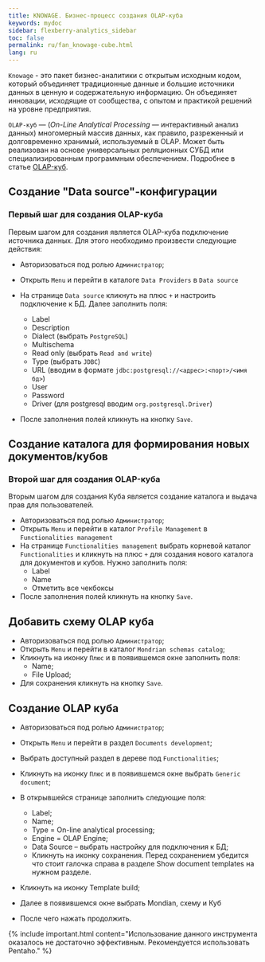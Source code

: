 ```yaml
---
title: KNOWAGE. Бизнес-процесс создания OLAP-куба
keywords: mydoc
sidebar: flexberry-analytics_sidebar
toc: false
permalink: ru/fan_knowage-cube.html
lang: ru
---
```


`Knowage` - это пакет бизнес-аналитики с открытым исходным кодом, который объединяет традиционные данные и большие источники данных в ценную и содержательную информацию. Он объединяет инновации, исходящие от сообщества, с опытом и практикой решений на уровне предприятия.

`OLAP-куб` — (_On-Line Analytical Processing_ — интерактивный анализ данных) многомерный массив данных, как правило, разреженный и долговременно хранимый, используемый в OLAP. Может быть реализован на основе универсальных реляционных СУБД или специализированным программным обеспечением. Подробнее в статье [OLAP-куб](https://ru.wikipedia.org/wiki/OLAP-%D0%BA%D1%83%D0%B1).

## Создание "Data source"-конфигурации

### Первый шаг для создания OLAP-куба 

Первым шагом для создания является OLAP-куба подключение источника данных. Для этого необходимо произвести следующие действия:

* Авторизоваться под ролью `Администратор`;
* Открыть `Menu` и перейти в каталоге `Data Providers` в `Data source`
* На странице `Data source` кликнуть на плюс `+` и настроить подключение к БД. Далее заполнить поля:
    * Label
    * Description
    * Dialect (выбрать `PostgreSQL`)
    * Multischema
    * Read only (выбрать `Read and write`)
    * Type (выбрать `JDBC`)
    * URL (вводим в формате `jdbc:postgresql://<адрес>:<порт>/<имя бд>`)
    * User
    * Password
    * Driver (для postgresql вводим `org.postgresql.Driver`)
 
* После заполнения полей кликнуть на кнопку `Save`.

## Создание каталога для формирования новых документов/кубов

### Второй шаг для создания OLAP-куба

Вторым шагом для создания Куба является создание каталога и выдача прав для пользователей.

* Авторизоваться под ролью `Администратор`;
* Открыть `Menu` и перейти в каталог `Profile Management` в `Functionalities management`
* На странице `Functionalities management` выбрать корневой каталог `Functionalities` и кликнуть на плюс `+` для создания нового каталога для документов и кубов. Нужно заполнить поля:
    * Label
    * Name
    * Отметить все чекбоксы
* После заполнения полей кликнуть на кнопку `Save`.

## Добавить схему OLAP куба

* Авторизоваться под ролью `Администратор`;
* Открыть `Menu` и перейти в каталог `Mondrian schemas catalog`;
* Кликнуть на иконку `Плюс` и в появившемся окне заполнить поля:
    * Name;
    * File Upload;
* Для сохранения кликнуть на кнопку `Save`.
 
## Создание OLAP куба

* Авторизоваться под ролью `Администратор`;
* Открыть `Menu` и перейти в раздел `Documents development`;
* Выбрать доступный раздел в дереве под `Functionalities`;
* Кликнуть на иконку `Плюс` и в появившемся окне выбрать `Generic document`;
* В открывшейся странице заполнить следующие поля:
    * Label;
    * Name;
    * Type = On-line analytical processing;
    * Engine = OLAP Engine;
    * Data Source – выбрать настройку для подключения к БД;
    * Кликнуть на иконку сохранения. Перед сохранением убедится что стоит галочка справа в разделе Show document templates на нужном разделе.
 
* Кликнуть на иконку Template build;
* Далее в появившемся окне выбрать Mondian, схему и Куб
* После чего нажать продолжить.

{% include important.html content="Использование данного инструмента оказалось не достаточно эффективным. Рекомендуется использовать Pentaho." %}
